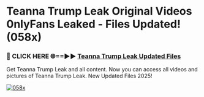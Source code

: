 # Teanna Trump Leak Original Videos 0nlyFans Leaked - Files Updated! (058x)

<h3>🔴 CLICK HERE 🌐==►► <a href="https://tinyurl.com/4seja8ks" rel="nofollow">Teanna Trump Leak Updated Files</a></h3>

Get Teanna Trump Leak and all content. Now you can access all videos and pictures of Teanna Trump Leak. New Updated Files 2025!

[![058x](https://i.imgur.com/EWjZXRe.gif)](https://tinyurl.com/4seja8ks)
